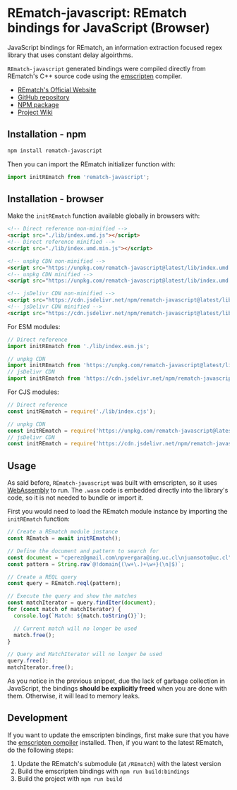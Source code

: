 # REmatch-javascript: REmatch bindings for JavaScript (Browser)

JavaScript bindings for REmatch, an information extraction focused regex library that uses constant delay algoirthms.

`REmatch-javascript` generated bindings were compiled directly from REmatch's C++ source code using the [emscripten](https://emscripten.org/) compiler.

* [REmatch's Official Website](https://rematch.cl)
* [GitHub repository](https://github.com/REmatchChile/REmatch-javascript)
* [NPM package](https://www.npmjs.com/package/rematch-javascript)
* [Project Wiki](https://github.com/REmatchChile/REmatch/wiki)

## Installation - npm

```bash
npm install rematch-javascript
```

Then you can import the REmatch initializer function with:

```js
import initREmatch from 'rematch-javascript';
```

## Installation - browser

Make the `initREmatch` function available globally in browsers with:

```html
<!-- Direct reference non-minified -->
<script src="./lib/index.umd.js"></script>
<!-- Direct reference minified -->
<script src="./lib/index.umd.min.js"></script>

<!-- unpkg CDN non-minified -->
<script src="https://unpkg.com/rematch-javascript@latest/lib/index.umd.js"></script>
<!-- unpkg CDN minified -->
<script src="https://unpkg.com/rematch-javascript@latest/lib/index.umd.min.js"></script>

<!-- jsDelivr CDN non-minified -->
<script src="https://cdn.jsdelivr.net/npm/rematch-javascript@latest/lib/index.umd.js"></script>
<!-- jsDelivr CDN minified -->
<script src="https://cdn.jsdelivr.net/npm/rematch-javascript@latest/lib/index.umd.min.js"></script>
```

For ESM modules:

```javascript
// Direct reference
import initREmatch from './lib/index.esm.js';

// unpkg CDN
import initREmatch from 'https://unpkg.com/rematch-javascript@latest/lib/index.esm.js';
// jsDelivr CDN
import initREmatch from 'https://cdn.jsdelivr.net/npm/rematch-javascript@latest/lib/index.esm.js';
```

For CJS modules:

```javascript
// Direct reference
const initREmatch = require('./lib/index.cjs');

// unpkg CDN
const initREmatch = require('https://unpkg.com/rematch-javascript@latest/lib/index.cjs');
// jsDelivr CDN
const initREmatch = require('https://cdn.jsdelivr.net/npm/rematch-javascript@latest/lib/index.cjs');
```

## Usage

As said before, `REmatch-javascript` was built with emscripten, so it uses [WebAssembly](https://developer.mozilla.org/en-US/docs/WebAssembly) to run. The `.wasm` code is embedded directly into the library's code, so it is not needed to bundle or import it.

First you would need to load the REmatch module instance by importing the `initREmatch` function:

```javascript
// Create a REmatch module instance
const REmatch = await initREmatch();

// Define the document and pattern to search for
const document = "cperez@gmail.com\npvergara@ing.uc.cl\njuansoto@uc.cl";
const pattern = String.raw`@!domain{(\w+\.)+\w+}(\n|$)`;

// Create a REQL query
const query = REmatch.reql(pattern);

// Execute the query and show the matches
const matchIterator = query.findIter(document);
for (const match of matchIterator) {
  console.log(`Match: ${match.toString()}`);

  // Current match will no longer be used
  match.free();
}

// Query and MatchIterator will no longer be used
query.free();
matchIterator.free();
```

As you notice in the previous snippet, due the lack of garbage collection in JavaScript, the bindings **should be explicitly freed** when you are done with them. Otherwise, it will lead to memory leaks.

## Development

If you want to update the emscripten bindings, first make sure that you have the [emscripten compiler](https://emscripten.org/) installed. Then, if you want to the latest REmatch, do the following steps:

1. Update the REmatch's submodule (at `/REmatch`) with the latest version
2. Build the emscripten bindings with `npm run build:bindings`
3. Build the project with `npm run build`

